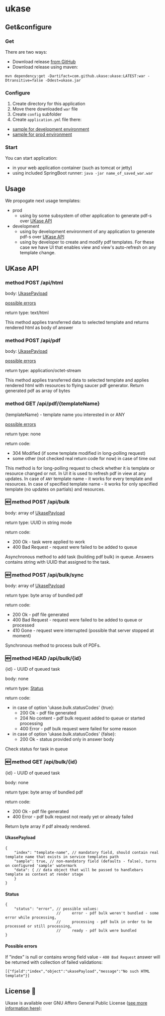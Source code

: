 # ukase

## Get&amp;configure

### Get
There are two ways:
- Download release [from GitHub](https://github.com/ukase/ukase/releases/download/Ukase-1.3/ukase-1.3.war)
- Download release using maven:
```
mvn dependency:get -Dartifact=com.github.ukase:ukase:LATEST:war -Dtransitive=false -Ddest=ukase.jar
```

### Configure
1. Create directory for this application
2. Move there downloaded `war` file
3. Create `config` subfolder
4. Create `application.yml` file there:
  - [sample for development environment](/samples/dev/application.yml)
  - [sample for prod environment](/samples/prod/application.yml)
  
### Start

You can start application:
- in your web application container (such as tomcat or jetty)
- using included SpringBoot runner: `java -jar name_of_saved_war.war`

## Usage

We propogate next usage templates:
* prod
  - using by some subsystem of other application to generate pdf-s over [UKase API](#UKase_API)
* development
  - using by development environment of any application to generate pdf-s over [UKase API](#UKase_API)
  - using by developer to create and modify pdf templates. For these case we have UI that enables view and view's auto-refresh on any template change. 

## UKase API

### method POST /api/html

body: [UkasePayload](#ukasepayload)

[possible errors](#possible-errors)

return type: text/html

This method applies transferred data to selected template and returns rendered html as body of answer  

### method POST /api/pdf

body: [UkasePayload](#ukasepayload)

[possible errors](#possible-errors)

return type: application/octet-stream

This method applies transferred data to selected template and applies rendered html with resources to flying saucer pdf generator.
Return generated pdf as array of bytes

### method GET /api/pdf/{templateName}

{templateName} - template name you interested in or ANY 

[possible errors](#possible-errors)

return type: none

return code:
- 304 Modified (if some template modified in long-polling request)
- some other (not checked real return code for now) in case of time out 

This method is for long-polling request to check whether it is template or resource changed or not. In UI it is used to
refresh pdf in view at any updates.
In case of `ANY` template name - it works for every template and resources.
In case of specified template name - it works for only specified template (no updates on partials) and resources.

### :new: method POST /api/bulk

body: array of [UkasePayload](#ukasepayload)

return type: UUID in string mode

return code:
- 200 Ok - task were applied to work
- 400 Bad Request - request were failed to be added to queue 

Asynchronous method to add task (building pdf bulk) in queue. Answers contains string with UUID that assigned
to the task.

### :new: method POST /api/bulk/sync

body: array of [UkasePayload](#ukasepayload)

return type: byte array of bundled pdf

return code:
- 200 Ok - pdf file generated
- 400 Bad Request - request were failed to be added to queue or processed 
- 410 Gone - request were interrupted (possible that server stopped at moment) 

Synchronous method to process bulk of PDFs.

### :new: method HEAD /api/bulk/{id}

{id} - UUID of queued task

body: none

return type: [Status](#status)

return code:
* in case of option 'ukase.bulk.statusCodes' {true}:
  - 200 Ok - pdf file generated
  - 204 No content - pdf bulk request added to queue or started processing 
  - 400 Error - pdf bulk request were failed for some reason 
* in case of option 'ukase.bulk.statusCodes' {false}:
  - 200 Ok - status provided only in answer body

Check status for task in queue 

### :new: method GET /api/bulk/{id}

{id} - UUID of queued task

body: none

return type: byte array of bundled pdf

return code:
- 200 Ok - pdf file generated
- 400 Error - pdf bulk request not ready yet or already failed 

Return byte array if pdf already rendered.


#### UkasePayload
```
{
    "index": "template-name", // mandatory field, should contain real template name that exists in service templates path
    "sample": true, // non-mandatory field (defaults - false), turns on configured 'sample' watermark
    "data": { // data object that will be passed to handlebars template as context at render stage
    }
}
```

#### Status
```
{
    "status": "error", // possible values:
                       //     error - pdf bulk weren't bundled - some error while processing,
                       //     processing - pdf bulk in order to be processed or still processing,
                       //     ready - pdf bulk were bundled
}
```

#### Possible errors
If "index" is null or contains wrong field value - `400 Bad Request` answer will be returned with collection of failed validations:
```
[{"field":"index","object":"ukasePayload","message":"No such HTML template"}]
```

## License :scroll:
Ukase is available over GNU Affero General Public License ([see more information here](http://www.gnu.org/licenses/));
